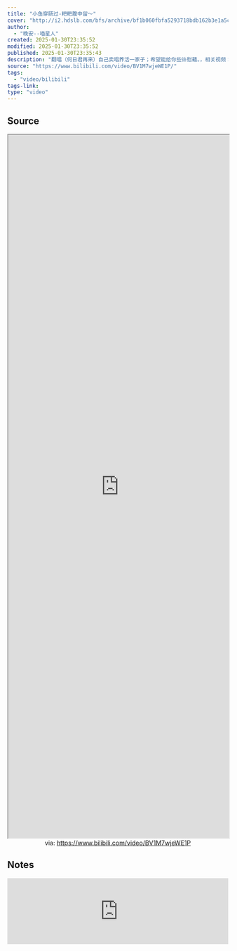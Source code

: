 ```yaml
---
title: "小鱼穿肠过-粑粑腹中留～"
cover: "http://i2.hdslb.com/bfs/archive/bf1b060fbfa5293718bdb162b3e1a5cbce56b7ad.jpg@189w_107h.webp"
author:
  - "晚安--喵星人"
created: 2025-01-30T23:35:52
modified: 2025-01-30T23:35:52
published: 2025-01-30T23:35:43
description: "翻唱（何日君再来）自己卖唱养活一家子；希望能给你些许慰藉。，相关视频：泥嚎，我是好运凑凑小猫，菠萝  一口宣宣的呀~，那一天 叔失去了它的肚毛，小小的老子脾气爆，大馒头洗澡缩水也太严重了，喝牛奶的猫原版视频，不要看...要...要生惹，大智若愚，大于弱智！，有史以来吃过最香的，把咣当放在腿上仔细端详"
source: "https://www.bilibili.com/video/BV1M7wjeWE1P/"
tags:
  - "video/bilibili"
tags-link:
type: "video"
---
```

## Source

<iframe src='https://player.bilibili.com/player.html?isOutside=true&bvid=BV1M7wjeWE1P&p=1&autoplay=false' style='height:40vh;width:100%' class='iframe-radius' allow='fullscreen'></iframe>
<center>via: <a href='https://www.bilibili.com/video/BV1M7wjeWE1P' target='_blank' class='external-link'>https://www.bilibili.com/video/BV1M7wjeWE1P</a></center>


## Notes

<iframe allow="autoplay *; encrypted-media *;" frameborder="0" height="150" style="width:100%;max-width:660px;overflow:hidden;background:transparent;" sandbox="allow-forms allow-popups allow-same-origin allow-scripts allow-storage-access-by-user-activation allow-top-navigation-by-user-activation" src="https://embed.music.apple.com/cn/album/%E4%BD%95%E6%97%A5%E5%90%9B%E5%86%8D%E6%9D%A5/1677673450?i=1677673641"></iframe>
